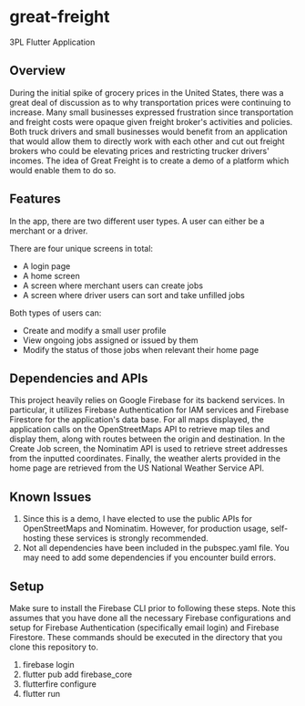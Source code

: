 # great-freight
3PL Flutter Application

## Overview

  During the initial spike of grocery prices in the United States, there was a great deal of discussion as to why transportation prices were continuing to increase. Many small businesses expressed frustration since transportation and freight costs were opaque given freight broker's activities and policies. Both truck drivers and small businesses would benefit from an application that would allow them to directly work with each other and cut out freight brokers who could be elevating prices and restricting trucker drivers' incomes. The idea of Great Freight is to create a demo of a platform which would enable them to do so.

## Features
In the app, there are two different user types. A user can either be a merchant or a driver.

There are four unique screens in total:
- A login page
- A home screen
- A screen where merchant users can create jobs
- A screen where driver users can sort and take unfilled jobs

Both types of users can:
- Create and modify a small user profile
- View ongoing jobs assigned or issued by them
- Modify the status of those jobs when relevant their home page

## Dependencies and APIs

This project heavily relies on Google Firebase for its backend services. In particular, it utilizes Firebase Authentication for IAM services and Firebase Firestore for the application's data base. For all maps displayed, the application calls on the OpenStreetMaps API to retrieve map tiles and display them, along with routes between the origin and destination. In the Create Job screen, the Nominatim API is used to retrieve street addresses from the inputted coordinates. Finally, the weather alerts provided in the home page are retrieved from the US National Weather Service API.

## Known Issues

1. Since this is a demo, I have elected to use the public APIs for OpenStreetMaps and Nominatim. However, for production usage, self-hosting these services is strongly recommended.
2. Not all dependencies have been included in the pubspec.yaml file. You may need to add some dependencies if you encounter build errors.

## Setup

Make sure to install the Firebase CLI prior to following these steps. Note this assumes that you have done all the necessary Firebase configurations and setup for Firebase Authentication (specifically email login) and Firebase Firestore. These commands should be executed in the directory that you clone this repository to.

1. firebase login
2. flutter pub add firebase_core
3. flutterfire configure
4. flutter run
